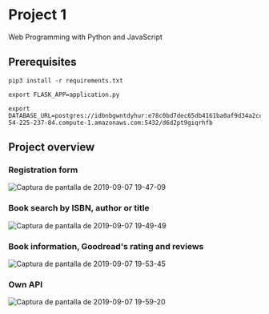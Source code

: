 # Project 1

Web Programming with Python and JavaScript

## Prerequisites

```
pip3 install -r requirements.txt
```
```
export FLASK_APP=application.py
```
```
export DATABASE_URL=postgres://idbnbgwntdyhur:e78c0bd7dec65db4161ba0af9d34a2ccf95ee809783656b86f89928def18bd3b@ec2-54-225-237-84.compute-1.amazonaws.com:5432/d6d2pt9giqrhfb
```

## Project overview
### Registration form
![Captura de pantalla de 2019-09-07 19-47-09](https://user-images.githubusercontent.com/11711053/64481041-6c1d0f00-d1aa-11e9-98c8-f1890a1923d0.png)

### Book search by ISBN, author or title
![Captura de pantalla de 2019-09-07 19-49-49](https://user-images.githubusercontent.com/11711053/64481042-6c1d0f00-d1aa-11e9-84d3-c815df4bc77f.png)

### Book information, Goodread's rating and reviews
![Captura de pantalla de 2019-09-07 19-53-45](https://user-images.githubusercontent.com/11711053/64481043-6cb5a580-d1aa-11e9-991a-d6ab75fa8672.png)

### Own API
![Captura de pantalla de 2019-09-07 19-59-20](https://user-images.githubusercontent.com/11711053/64481044-6cb5a580-d1aa-11e9-83d0-d2ec095ad055.png)
